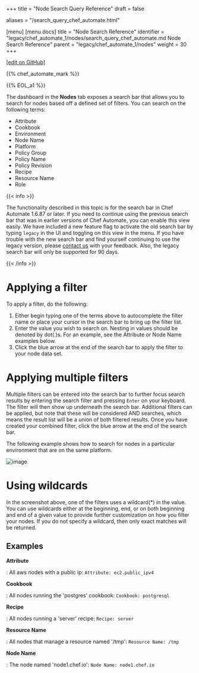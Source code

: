 +++
title = "Node Search Query Reference"
draft = false

aliases = "/search_query_chef_automate.html"

[menu]
  [menu.docs]
    title = "Node Search Reference"
    identifier = "legacy/chef_automate_1/nodes/search_query_chef_automate.md Node Search Reference"
    parent = "legacy/chef_automate_1/nodes"
    weight = 30
+++    

[\[edit on
GitHub\]](https://github.com/chef/chef-web-docs/blob/master/chef_master/source/search_query_chef_automate.rst)

<meta name="robots" content="noindex">

{{% chef_automate_mark %}}

{{% EOL_a1 %}}

The dashboard in the **Nodes** tab exposes a search bar that allows you
to search for nodes based off a defined set of filters. You can search
on the following terms:

-   Attribute
-   Cookbook
-   Environment
-   Node Name
-   Platform
-   Policy Group
-   Policy Name
-   Policy Revision
-   Recipe
-   Resource Name
-   Role

{{< info >}}

The functionality described in this topic is for the search bar in Chef
Automate 1.6.87 or later. If you need to continue using the previous
search bar that was in earlier versions of Chef Automate, you can enable
this view easily. We have included a new feature flag to activate the
old search bar by typing `legacy` in the UI and toggling on this view in
the menu. If you have trouble with the new search bar and find yourself
continuing to use the legacy version, please [contact
us](https://feedback.chef.io/) with your feedback. Also, the legacy
search bar will only be supported for 90 days.

{{< /info >}}

Applying a filter
=================

To apply a filter, do the following:

1.  Either begin typing one of the terms above to autocomplete the
    filter name or place your cursor in the search bar to bring up the
    filter list.
2.  Enter the value you wish to search on. Nesting in values should be
    denoted by dot(.)s. For an example, see the Attribute or Node Name
    examples below.
3.  Click the blue arrow at the end of the search bar to apply the
    filter to your node data set.

Applying multiple filters
=========================

Multiple filters can be entered into the search bar to further focus
search results by entering the search filter and pressing `Enter` on
your keyboard. The filter will then show up underneath the search bar.
Additional filters can be applied, but note that these will be
considered AND searches, which means the result list will be a union of
both filtered results. Once you have created your combined filter, click
the blue arrow at the end of the search bar.

The following example shows how to search for nodes in a particular
environment that are on the same platform.

![image](/images/node_multi_filter.png)

Using wildcards
===============

In the screenshot above, one of the filters uses a wildcard(\*) in the
value. You can use wildcards either at the beginning, end, or on both
beginning and end of a given value to provide further customization on
how you filter your nodes. If you do not specify a wildcard, then only
exact matches will be returned.

Examples
--------

**Attribute**

:   All aws nodes with a public ip: `Attribute: ec2.public_ipv4`

**Cookbook**

:   All nodes running the 'postgres' cookbook: `Cookbook: postgresql`

**Recipe**

:   All nodes running a 'server' recipe: `Recipe: server`

**Resource Name**

:   All nodes that manage a resource named '/tmp': `Resource Name: /tmp`

**Node Name**

:   The node named 'node1.chef.io': `Node Name: node1.chef.io`
